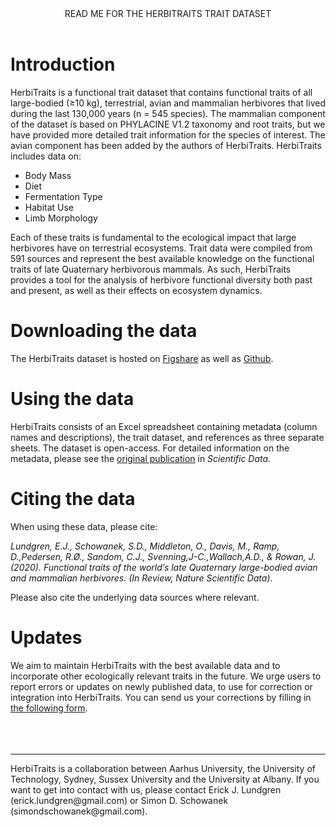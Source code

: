 <header>
READ ME FOR THE HERBITRAITS TRAIT DATASET
</header>

# Introduction
HerbiTraits is a functional trait dataset that contains functional traits of all large-bodied (≥10 kg), terrestrial, avian and mammalian herbivores that lived during the last 130,000 years (n = 545 species). The mammalian component of the dataset is based on PHYLACINE V1.2 taxonomy and root traits, but we have provided more detailed trait information for the species of interest. The avian component has been added by the authors of HerbiTraits. HerbiTraits includes data on: 

* Body Mass
* Diet
* Fermentation Type
* Habitat Use
* Limb Morphology

Each of these traits is fundamental to the ecological impact that large herbivores have on terrestrial ecosystems. Trait data were compiled from 591 sources and represent the best available knowledge on the functional traits of late Quaternary herbivorous mammals. As such, HerbiTraits provides a tool for the analysis of herbivore functional diversity both past and present, as well as their effects on ecosystem dynamics.
<br>

# Downloading the data
The HerbiTraits dataset is hosted on [Figshare](https://www.youtube.com/watch?v=dQw4w9WgXcQ) as well as [Github](https://github.com/ejlundgren/herbiTraits.git).
<br>

# Using the data
HerbiTraits consists of an Excel spreadsheet containing metadata (column names and descriptions), the trait dataset, and references as three separate sheets. The dataset is open-access.
For detailed information on the metadata, please see the [original publication](https://www.youtube.com/watch?v=dQw4w9WgXcQ) in *Scientific Data*.
<br>

# Citing the data
When using these data, please cite:

*Lundgren, E.J., Schowanek, S.D., Middleton, O., Davis, M., Ramp, D.,Pedersen, R.Ø., Sandom, C.J., Svenning,J-C.,Wallach,A.D., & Rowan, J. (2020). Functional traits of the world’s late Quaternary large-bodied avian and mammalian herbivores. (In Review, Nature Scientific Data).*

Please also cite the underlying data sources where relevant. 
<br> 

# Updates
We aim to maintain HerbiTraits with the best available data and to incorporate other ecologically relevant traits in the future. We urge users to report errors or updates on newly published data, to use for correction or integration into HerbiTraits. You can send us your corrections by filling in [the following form](https://forms.gle/6WBK6GkrkPit9x9Y6).
<br>
<br>
<br>
<br>

_______
<p>
HerbiTraits is a collaboration between Aarhus University, the University of Technology, Sydney, Sussex University and the University at Albany. If you want to get into contact with us, please contact Erick J. Lundgren (erick.lundgren@gmail.com) or Simon D. Schowanek (simondschowanek@gmail.com).
</p>





